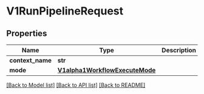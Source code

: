 # V1RunPipelineRequest

## Properties
Name | Type | Description | Notes
------------ | ------------- | ------------- | -------------
**context_name** | **str** |  | 
**mode** | [**V1alpha1WorkflowExecuteMode**](V1alpha1WorkflowExecuteMode.md) |  | [optional] 

[[Back to Model list]](../vela-client/README.md#documentation-for-models) [[Back to API list]](../vela-client/README.md#documentation-for-api-endpoints) [[Back to README]](../vela-client/README.md)

